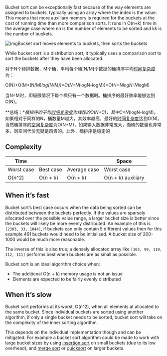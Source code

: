 Bucket sort can be exceptionally fast because of the way elements are assigned to buckets, typically using an array where the index is the value. This means that more auxiliary memory is required for the buckets at the cost of running time than more comparison sorts. It runs in O(n+k) time in the average case where n*n* is the number of elements to be sorted and k*k* is the number of buckets.

![img](https://www.growingwiththeweb.com/images/2015/06/29/bucket-sort.svg)Bucket sort moves elements to buckets, then sorts the buckets

While bucket sort is a distribution sort, it typically uses a comparison sort to sort the buckets after they have been allocated.



对于N个待排数据，M个桶，平均每个桶[N/M]个数据的桶排序平均[时间复杂度](https://baike.baidu.com/item/时间复杂度)为：

O(N)+O(M*(N/M)*log(N/M))=O(N+N*(logN-logM))=O(N+N*logN-N*logM)

当N=M时，即极限情况下每个桶只有一个数据时。桶排序的最好效率能够达到O(N)。

**总结：**桶排序的平均[时间复杂度](https://baike.baidu.com/item/时间复杂度)为线性的O(N+C)，其中C=N*(logN-logM)。如果相对于同样的N，桶数量M越大，其效率越高，最好的[时间复杂度](https://baike.baidu.com/item/时间复杂度)达到O(N)。当然桶排序的[空间复杂度](https://baike.baidu.com/item/空间复杂度)为O(N+M)，如果输入数据非常庞大，而桶的数量也非常多，则空间代价无疑是昂贵的。此外，桶排序是稳定的

## Complexity

| Time       |           |              | Space              |
| ---------- | --------- | ------------ | ------------------ |
| Worst case | Best case | Average case | Worst case         |
| O(n^2)     | O(n + k)  | O(n + k)     | O(n + k) auxiliary |

## When it’s fast

Bucket sort’s best case occurs when the data being sorted can be distributed between the buckets perfectly. If the values are sparsely allocated over the possible value range, a larger bucket size is better since the buckets will likely be more evenly distributed. An example of this is `[2303, 33, 1044]`, if buckets can only contain 5 different values then for this example 461 buckets would need to be initialised. A bucket size of 200-1000 would be much more reasonable.

The inverse of this is also true; a densely allocated array like `[103, 99, 119, 112, 111]` performs best when buckets are as small as possible.

Bucket sort is an ideal algorithm choice when:

- The additional O(n + k) memory usage is not an issue
- Elements are expected to be fairly evenly distributed

## When it’s slow

Bucket sort performs at its worst, O(n^2), when all elements at allocated to the same bucket. Since individual buckets are sorted using another algorithm, if only a single bucket needs to be sorted, bucket sort will take on the complexity of the inner sorting algorithm.

This depends on the individual implementation though and can be mitigated. For example a bucket sort algorithm could be made to work with large bucket sizes by using [insertion sort](https://www.growingwiththeweb.com/2012/11/algorithm-insertion-sort.html) on small buckets (due to its low overhead), and [merge sort](https://www.growingwiththeweb.com/2012/11/algorithm-merge-sort.html) or [quicksort](https://www.growingwiththeweb.com/2012/12/algorithm-quicksort.html) on larger buckets.